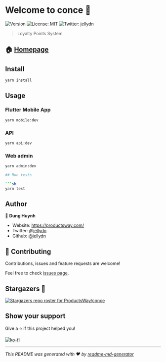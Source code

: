 # Welcome to conce 👋

![Version](https://img.shields.io/badge/version-0.0.1-blue.svg?cacheSeconds=2592000)
[![License: MIT](https://img.shields.io/badge/License-MIT-yellow.svg)](#)
[![Twitter: jellydn](https://img.shields.io/twitter/follow/jellydn.svg?style=social)](https://twitter.com/jellydn)

> Loyalty Points System

## 🏠 [Homepage](https://conce.productsway.com)

## Install

```sh
yarn install
```

## Usage

### Flutter Mobile App

```sh
yarn mobile:dev
```

### API

```sh
yarn api:dev
```

### Web admin

````sh
yarn admin:dev

## Run tests

```sh
yarn test
````

## Author

👤 **Dung Huynh**

- Website: https://productsway.com/
- Twitter: [@jellydn](https://twitter.com/jellydn)
- Github: [@jellydn](https://github.com/jellydn)

## 🤝 Contributing

Contributions, issues and feature requests are welcome!

Feel free to check [issues page](https://github.com/ProductsWay/conce/issues).

## Stargazers 🌟

[![Stargazers repo roster for ProductsWay/conce](https://reporoster.com/stars/ProductsWay/conce)](https://github.com/ProductsWay/conce/stargazers)

## Show your support

Give a ⭐️ if this project helped you!

[![ko-fi](https://ko-fi.com/img/githubbutton_sm.svg)](https://ko-fi.com/Q5Q61Q7YM)

---

_This README was generated with ❤️ by [readme-md-generator](https://github.com/kefranabg/readme-md-generator)_
